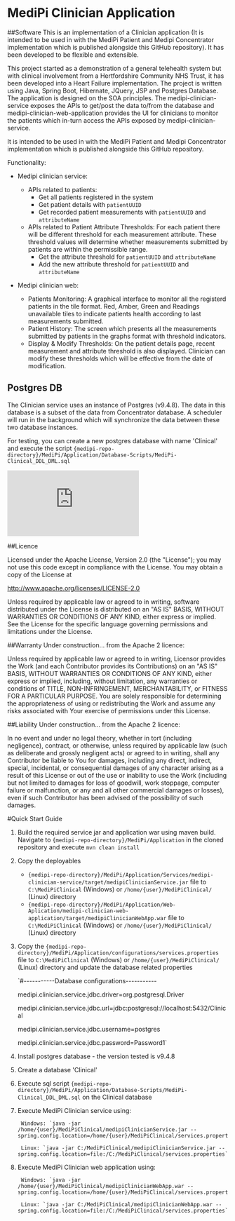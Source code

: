 # MediPi Clinician Application


##Software
This is an implementation of a Clinician application (It is intended to be used in with the MediPi Patient and Medipi Concentrator implementation which is published alongside this GitHub repository). It has been developed to be flexible and extensible.

This project started as a demonstration of a general telehealth system but with clinical involvement from a Hertfordshire Community NHS Trust, it has been developed into a Heart Failure implementation.
The project is written using Java, Spring Boot, Hibernate, JQuery, JSP and Postgres Database. The application is designed on the SOA principles. The medipi-clinician-service exposes the APIs to get/post the data to/from the database and medipi-clinician-web-application provides the UI for clinicians to monitor the patients which in-turn access the APIs exposed by medipi-clinician-service.

It is intended to be used in with the MediPi Patient and Medipi Concentrator implementation which is published alongside this GitHub repository.

Functionality:

* Medipi clinician service:
	* APIs related to patients: 
        * Get all patients registered in the system
        * Get patient details with `patientUUID`
        * Get recorded patient measurements with `patientUUID` and `attributeName`
    * APIs related to Patient Attribute Thresholds: For each patient there will be different threshold for each measurement attribute. These threshold values will determine whether measurements submitted by patients are within the permissible range.
        * Get the attribute threshold for `patientUUID` and `attributeName`
        * Add the new attribute threshold for `patientUUID` and `attributeName`

* Medipi clinician web:
	* Patients Monitoring: A graphical interface to monitor all the registerd patients in the tile format. Red, Amber, Green and Readings unavailable tiles to indicate patients health according to last measurements submitted.
	* Patient History: The screen which presents all the measurements submitted by patients in the graphs format with threshold indicators.
    * Display & Modify Thresholds: On the patient details page, recent measurement and attribute threshold is also displayed. Clinician can modify these thresholds which will be effective from the date of modification.

## Postgres DB
The Clinician service uses an instance of Postgres (v9.4.8). The data in this database is a subset of the data from Concentrator database. A scheduler will run in the background which will synchronize the data between these two database instances. 

For testing, you can create a new postgres database with name 'Clinical' and execute the script `{medipi-repo-directory}/MediPi/Application/Database-Scripts/MediPi-Clinical_DDL_DML.sql`

![Database Structure Document](https://github.com/rprobinson/MediPi/files/487667/Database_view.pdf)


##Licence

 Licensed under the Apache License, Version 2.0 (the "License");
 you may not use this code except in compliance with the License.
 You may obtain a copy of the License at

 http://www.apache.org/licenses/LICENSE-2.0

 Unless required by applicable law or agreed to in writing, software
 distributed under the License is distributed on an "AS IS" BASIS,
 WITHOUT WARRANTIES OR CONDITIONS OF ANY KIND, either express or implied.
 See the License for the specific language governing permissions and
 limitations under the License.

##Warranty 
Under construction... from the Apache 2 licence:

Unless required by applicable law or agreed to in writing, Licensor provides the Work (and each Contributor provides its Contributions) on an "AS IS" BASIS, WITHOUT WARRANTIES OR CONDITIONS OF ANY KIND, either express or implied, including, without limitation, any warranties or conditions of TITLE, NON-INFRINGEMENT, MERCHANTABILITY, or FITNESS FOR A PARTICULAR PURPOSE. You are solely responsible for determining the appropriateness of using or redistributing the Work and assume any risks associated with Your exercise of permissions under this License.

##Liability
Under construction... from the Apache 2 licence:

In no event and under no legal theory, whether in tort (including negligence), contract, or otherwise, unless required by applicable law (such as deliberate and grossly negligent acts) or agreed to in writing, shall any Contributor be liable to You for damages, including any direct, indirect, special, incidental, or consequential damages of any character arising as a result of this License or out of the use or inability to use the Work (including but not limited to damages for loss of goodwill, work stoppage, computer failure or malfunction, or any and all other commercial damages or losses), even if such Contributor has been advised of the possibility of such damages.

#Quick Start Guide

1. Build the required service jar and application war using maven build. Navigate to `{medipi-repo-directory}/MediPi/Application` in the cloned repository and execute `mvn clean install`

2. Copy the deployables
    * `{medipi-repo-directory}/MediPi/Application/Services/medipi-clinician-service/target/medipiClinicianService.jar` file to `C:\MediPiClinical` (Windows) or `/home/{user}/MediPiClinical/` (Linux) directory
    * `{medipi-repo-directory}/MediPi/Application/Web-Aplication/medipi-clinician-web-application/target/medipiClinicianWebApp.war` file to `C:\MediPiClinical` (Windows) or `/home/{user}/MediPiClinical/` (Linux) directory

3. Copy the `{medipi-repo-directory}/MediPi/Application/configurations/services.properties` file to `C:\MediPiClinical` (Windows) or `/home/{user}/MediPiClinical/` (Linux) directory and update the database related properties
    
    `#-----------Database configurations-----------
    
    medipi.clinician.service.jdbc.driver=org.postgresql.Driver
    
    medipi.clinician.service.jdbc.url=jdbc:postgresql://localhost:5432/Clinical
    
    medipi.clinician.service.jdbc.username=postgres
    
    medipi.clinician.service.jdbc.password=Password1`

4. Install postgres database - the version tested is v9.4.8

5. Create a database 'Clinical'

6. Execute sql script `{medipi-repo-directory}/MediPi/Application/Database-Scripts/MediPi-Clinical_DDL_DML.sql` on the Clinical database

7. Execute MediPi Clinician service using:

        Windows: `java -jar /home/{user}/MediPiClinical/medipiClinicianService.jar --spring.config.location=/home/{user}/MediPiClinical/services.properties`
        
        Linux: `java -jar C:/MediPiClinical/medipiClinicianService.jar --spring.config.location=file:/C:/MediPiClinical/services.properties`

8. Execute MediPi Clinician web application using:

        Windows: `java -jar /home/{user}/MediPiClinical/medipiClinicianWebApp.war --spring.config.location=/home/{user}/MediPiClinical/services.properties`
        
        Linux: `java -jar C:/MediPiClinical/medipiClinicianWebApp.war --spring.config.location=file:/C:/MediPiClinical/services.properties`
